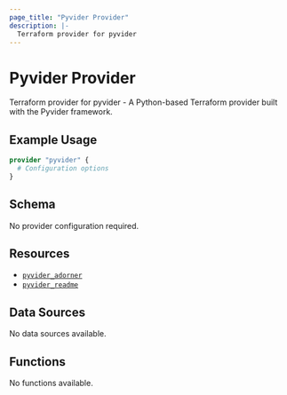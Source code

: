 ```yaml
---
page_title: "Pyvider Provider"
description: |-
  Terraform provider for pyvider
---
```


# Pyvider Provider

Terraform provider for pyvider - A Python-based Terraform provider built with the Pyvider framework.

## Example Usage

```terraform
provider "pyvider" {
  # Configuration options
}
```

## Schema

No provider configuration required.

## Resources

- [`pyvider_adorner`](./resources/adorner.md)
- [`pyvider_readme`](./resources/readme.md)

## Data Sources

No data sources available.

## Functions

No functions available.
